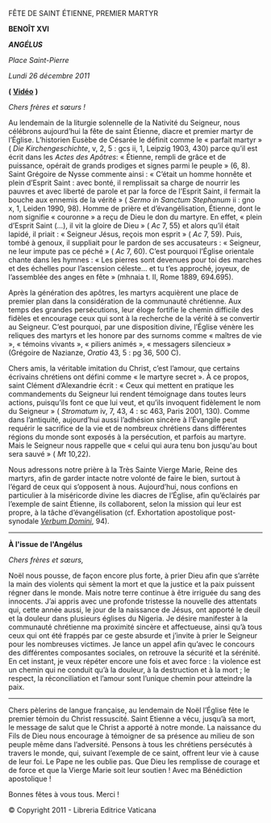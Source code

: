 FÊTE DE SAINT ÉTIENNE, PREMIER MARTYR

**BENOÎT XVI**

***ANGÉLUS***

*Place Saint-Pierre*

*Lundi 26 décembre 2011*

**(** **[Vidéo](https://www.youtube.com/watch?v=ZFXmlYLKgwo&list=PLC9tK3J1RlaZGkT-qS3F021VSzUv-YuwO&index=63&ab_channel=TheVatican-Archive)** **)**

*Chers frères et sœurs !*

Au lendemain de la liturgie solennelle de la Nativité du Seigneur, nous célébrons aujourd’hui la fête de saint Étienne, diacre et premier martyr de l’Église. L’historien Eusèbe de Césarée le définit comme le « parfait martyr » ( *Die Kirchengeschichte*, v, 2, 5 : gcs ii, 1, Leipzig 1903, 430) parce qu’il est écrit dans les *Actes des Apôtres*: « Étienne, rempli de grâce et de puissance, opérait de grands prodiges et signes parmi le peuple » (6, 8). Saint Grégoire de Nysse commente ainsi : « C’était un homme honnête et plein d’Esprit Saint : avec bonté, il remplissait sa charge de nourrir les pauvres et avec liberté de parole et par la force de l’Esprit Saint, il fermait la bouche aux ennemis de la vérité » ( *Sermo in Sanctum Stephanum* ii : gno x, 1, Leiden 1990, 98). Homme de prière et d’évangélisation, Étienne, dont le nom signifie « couronne » a reçu de Dieu le don du martyre. En effet, « plein d’Esprit Saint (…), il vit la gloire de Dieu » ( *Ac* 7, 55) et alors qu’il était lapidé, il priait : « Seigneur Jésus, reçois mon esprit » ( *Ac* 7, 59). Puis, tombé à genoux, il suppliait pour le pardon de ses accusateurs : « Seigneur, ne leur impute pas ce péché » ( *Ac* 7, 60). C’est pourquoi l’Église orientale chante dans les hymnes : « Les pierres sont devenues pour toi des marches et des échelles pour l’ascension céleste… et tu t’es approché, joyeux, de l’assemblée des anges en fête » (mhnaia t. II, Rome 1889, 694.695).

Après la génération des apôtres, les martyrs acquièrent une place de premier plan dans la considération de la communauté chrétienne. Aux temps des grandes persécutions, leur éloge fortifie le chemin difficile des fidèles et encourage ceux qui sont à la recherche de la vérité à se convertir au Seigneur. C’est pourquoi, par une disposition divine, l’Église vénère les reliques des martyrs et les honore par des surnoms comme « maîtres de vie », « témoins vivants », « piliers animés », « messagers silencieux » (Grégoire de Nazianze, *Oratio* 43, 5 : pg 36, 500 C).

Chers amis, la véritable imitation du Christ, c’est l’amour, que certains écrivains chrétiens ont défini comme « le martyre secret ». À ce propos, saint Clément d’Alexandrie écrit : « Ceux qui mettent en pratique les commandements du Seigneur lui rendent témoignage dans toutes leurs actions, puisqu’ils font ce que lui veut, et qu’ils invoquent fidèlement le nom du Seigneur » ( *Stromatum* iv, 7, 43, 4 : sc 463, Paris 2001, 130). Comme dans l’antiquité, aujourd’hui aussi l’adhésion sincère à l’Évangile peut requérir le sacrifice de la vie et de nombreux chrétiens dans différentes régions du monde sont exposés à la persécution, et parfois au martyre. Mais le Seigneur nous rappelle que « celui qui aura tenu bon jusqu'au bout sera sauvé » ( *Mt* 10,22).

Nous adressons notre prière à la Très Sainte Vierge Marie, Reine des martyrs, afin de garder intacte notre volonté de faire le bien, surtout à l’égard de ceux qui s’opposent à nous. Aujourd’hui, nous confions en particulier à la miséricorde divine les diacres de l’Église, afin qu’éclairés par l’exemple de saint Étienne, ils collaborent, selon la mission qui leur est propre, à la tâche d’évangélisation (cf. Exhortation apostolique post-synodale *[Verbum Domini](http://w2.vatican.va/content/benedict-xvi/fr/apost_exhortations/documents/hf_ben-xvi_exh_20100930_verbum-domini.html)*, 94).

* * *

**À l'issue de l'Angélus**

*Chers frères et sœurs,*

Noël nous pousse, de façon encore plus forte, à prier Dieu afin que s’arrête la main des violents qui sèment la mort et que la justice et la paix puissent régner dans le monde. Mais notre terre continue à être irriguée du sang des innocents. J’ai appris avec une profonde tristesse la nouvelle des attentats qui, cette année aussi, le jour de la naissance de Jésus, ont apporté le deuil et la douleur dans plusieurs églises du Nigeria. Je désire manifester à la communauté chrétienne ma proximité sincère et affectueuse, ainsi qu’à tous ceux qui ont été frappés par ce geste absurde et j’invite à prier le Seigneur pour les nombreuses victimes. Je lance un appel afin qu’avec le concours des différentes composantes sociales, on retrouve la sécurité et la sérénité. En cet instant, je veux répéter encore une fois et avec force : la violence est un chemin qui ne conduit qu’à la douleur, à la destruction et à la mort ; le respect, la réconciliation et l’amour sont l’unique chemin pour atteindre la paix.

* * *

Chers pèlerins de langue française, au lendemain de Noël l’Église fête le premier témoin du Christ ressuscité. Saint Etienne a vécu, jusqu’à sa mort, le message de salut que le Christ a apporté à notre monde. La naissance du Fils de Dieu nous encourage à témoigner de sa présence au milieu de son peuple même dans l’adversité. Pensons à tous les chrétiens persécutés à travers le monde, qui, suivant l’exemple de ce saint, offrent leur vie à cause de leur foi. Le Pape ne les oublie pas. Que Dieu les remplisse de courage et de force et que la Vierge Marie soit leur soutien ! Avec ma Bénédiction apostolique !

Bonnes fêtes à vous tous. Merci !

© Copyright 2011 - Libreria Editrice Vaticana